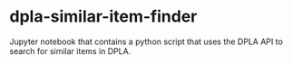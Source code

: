 # dpla-similar-item-finder

Jupyter notebook that contains a python script that uses the DPLA API to search for similar items in DPLA.
